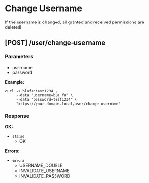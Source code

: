 # Change Username

If the username is changed, all granted and received permissions are deleted!

## [POST] /user/change-username

### Parameters

* username
* password

**Example:**

```
curl -u blafa:test1234 \
     --data "username=bla_fa" \
     --data "password=test1234" \
     "https://your-domain.local/user/change-username"
```

### Response

**OK:**

* status
  * OK

**Errors:**

* errors
  * USERNAME_DOUBLE
  * INVALIDATE_USERNAME
  * INVALIDATE_PASSWORD
